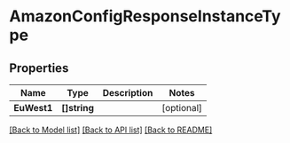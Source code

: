 # AmazonConfigResponseInstanceType

## Properties
Name | Type | Description | Notes
------------ | ------------- | ------------- | -------------
**EuWest1** | **[]string** |  | [optional] 

[[Back to Model list]](../README.md#documentation-for-models) [[Back to API list]](../README.md#documentation-for-api-endpoints) [[Back to README]](../README.md)


